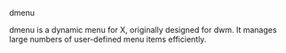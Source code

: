 dmenu

dmenu is a dynamic menu for X, originally designed for dwm. It manages large numbers of user-defined menu items efficiently.
